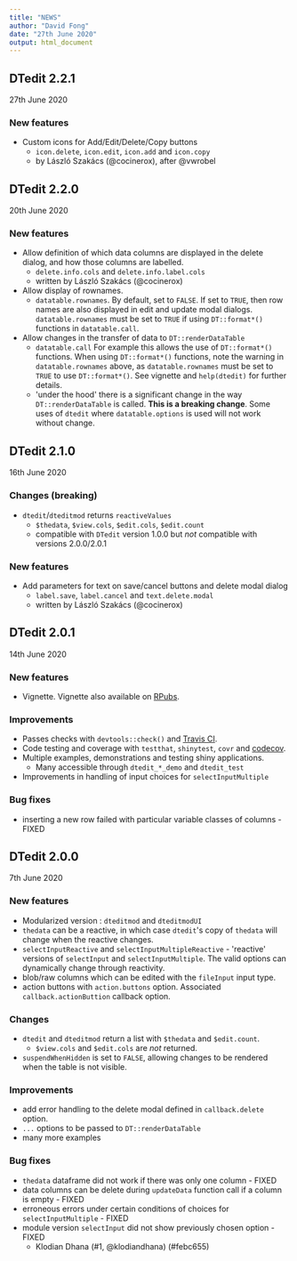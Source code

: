 ```yaml
---
title: "NEWS"
author: "David Fong"
date: "27th June 2020"
output: html_document
---
```


## DTedit 2.2.1
27th June 2020

### New features

* Custom icons for Add/Edit/Delete/Copy buttons
  + `icon.delete`, `icon.edit`, `icon.add` and `icon.copy`
  + by László Szakács (@cocinerox), after @vwrobel

## DTedit 2.2.0
20th June 2020

### New features

* Allow definition of which data columns
  are displayed in the delete dialog, and how those columns are labelled.
  + `delete.info.cols` and `delete.info.label.cols`
  + written by László Szakács (@cocinerox)
* Allow display of rownames.
  + `datatable.rownames`. By default, set to `FALSE`.
  If set to `TRUE`, then row names are also displayed in edit and update modal dialogs.
  `datatable.rownames` must be set to `TRUE` if using `DT::format*()` functions in
  `datatable.call`.
* Allow changes in the transfer of data to `DT::renderDataTable`
  + `datatable.call` For example this allows the use of `DT::format*()` functions.
  When using `DT::format*()` functions, note the warning in `datatable.rownames` above,
  as `datatable.rownames` must be set to `TRUE` to use `DT::format*()`. 
  See vignette and `help(dtedit)` for further details.
  + 'under the hood' there is a significant change in the way `DT::renderDataTable` is
  called. **This is a breaking change**. Some uses of `dtedit` where `datatable.options`
  is used will not work without change.

## DTedit 2.1.0
16th June 2020

### Changes (breaking)

* `dtedit`/`dteditmod` returns `reactiveValues`
  + `$thedata`, `$view.cols`, `$edit.cols`, `$edit.count`
  + compatible with `DTedit` version 1.0.0 but *not* compatible with versions 2.0.0/2.0.1

### New features

* Add parameters for text on save/cancel buttons and delete modal dialog
  + `label.save`, `label.cancel` and `text.delete.modal`
  + written by László Szakács (@cocinerox)

## DTedit 2.0.1
14th June 2020

### New features

* Vignette. Vignette also available on [RPubs](https://rpubs.com/DavidFong/DTedit).

### Improvements

* Passes checks with `devtools::check()` and [Travis CI](https://travis-ci.org/DavidPatShuiFong/DTedit).
* Code testing and coverage with `testthat`, `shinytest`, `covr` and [codecov](https://codecov.io/gh/DavidPatShuiFong/DTedit).
* Multiple examples, demonstrations and testing shiny applications.
  + Many accessible through `dtedit_*_demo` and `dtedit_test`
* Improvements in handling of input choices for `selectInputMultiple`

### Bug fixes

* inserting a new row failed with particular variable classes of columns - FIXED

## DTedit 2.0.0
7th June 2020

### New features

* Modularized version : `dteditmod` and `dteditmodUI`
* `thedata` can be a reactive, in which case `dtedit`'s copy of `thedata` will change when the reactive changes.
* `selectInputReactive` and `selectInputMultipleReactive` - 'reactive' versions of `selectInput` and `selectInputMultiple`. The valid options can dynamically change through reactivity.
* blob/raw columns which can be edited with the `fileInput` input type.
* action buttons with `action.buttons` option. Associated `callback.actionButtion` callback option.

### Changes

* `dtedit` and `dteditmod` return a list with `$thedata` and `$edit.count`.
  + `$view.cols` and `$edit.cols` are *not* returned.
* `suspendWhenHidden` is set to `FALSE`, allowing changes to be rendered when the table is not visible.

### Improvements

* add error handling to the delete modal defined in `callback.delete` option.
* `...` options to be passed to `DT::renderDataTable`
* many more examples

### Bug fixes

* `thedata` dataframe did not work if there was only one column - FIXED
* data columns can be delete during `updateData` function call if a column is empty - FIXED
* erroneous errors under certain conditions of choices for `selectInputMultiple` - FIXED
* module version `selectInput` did not show previously chosen option - FIXED 
  + Klodian Dhana (#1, @klodiandhana) (#febc655)

